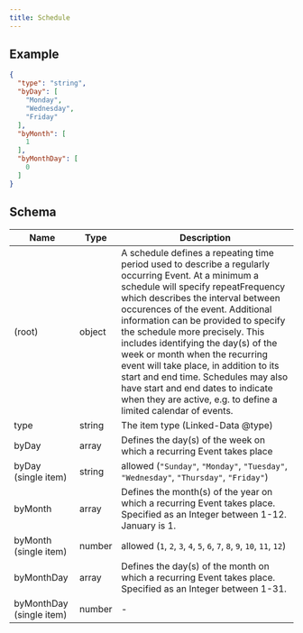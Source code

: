 ```yaml
---
title: Schedule
---
```

## Example



```json
{
  "type": "string",
  "byDay": [
    "Monday",
    "Wednesday",
    "Friday"
  ],
  "byMonth": [
    1
  ],
  "byMonthDay": [
    0
  ]
}
```
## Schema

| Name | Type | Description |
|---|---|---|
| (root) | object | A schedule defines a repeating time period used to describe a regularly occurring Event. At a minimum a schedule will specify repeatFrequency which describes the interval between occurences of the event. Additional information can be provided to specify the schedule more precisely. This includes identifying the day(s) of the week or month when the recurring event will take place, in addition to its start and end time. Schedules may also have start and end dates to indicate when they are active, e.g. to define a limited calendar of events. |
| type | string | The item type (Linked-Data @type) |
| byDay | array<string> | Defines the day(s) of the week on which a recurring Event takes place |
| byDay (single item) | string | allowed (`"Sunday"`, `"Monday"`, `"Tuesday"`, `"Wednesday"`, `"Thursday"`, `"Friday"`)  |
| byMonth | array<number> | Defines the month(s) of the year on which a recurring Event takes place. Specified as an Integer between 1-12. January is 1. |
| byMonth (single item) | number | allowed (`1`, `2`, `3`, `4`, `5`, `6`, `7`, `8`, `9`, `10`, `11`, `12`)  |
| byMonthDay | array<number> | Defines the day(s) of the month on which a recurring Event takes place. Specified as an Integer between 1-31. |
| byMonthDay (single item) | number | - |

